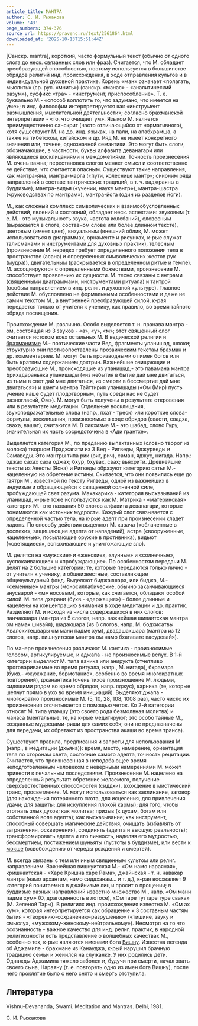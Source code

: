 ```yaml
---
article_title: МАНТРА
author: С. И. Рыжакова
volume: '43'
page_numbers: 374-376
source_url: https://pravenc.ru/text/2561864.html
downloaded_at: '2025-10-13T15:51:44Z'
---
```


[Санскр. mantra], короткий, часто формульный текст (обычно от одного слога до неск. связанных слов или фраз). Считается, что М. обладает преобразующей способностью, поэтому используется в большинстве обрядов религий инд. происхождения, в ходе отправления культов и в индивидуальной духовной практике. Корень «ман» означает «полагать, мыслить» (ср. рус. «мнить») (санскр. «манас» - «аналитический разум»), суффикс «тра» - «инструмент, приспособление». Т. е. буквально М.- «способ воплотить то, что задумано, что имеется на уме»; в инд. философии интерпретируется как «инструмент размышления, мыслительной деятельности»; согласно брахманской интерпретации - «то, что очищает ум». Языком М. является преимущественно санскрит (часто отличающийся от нормативного), хотя существуют М. на др. инд. языках, на пали, на апабхрамша, а также на тибетском, китайском и др. Ряд М. не имеет конкретного значения или, точнее, однозначной семантики. Это могут быть слоги, обозначающие, в частности, буквы алфавита деванагари или являющиеся восклицаниями и междометиями. Точность произнесения М. очень важна; перестановка слогов меняет смысл и соответственно ее действие, что считается опасным. Существуют такие направления, как мантра-яна, мантра-марга («пути, колеснице мантр»; синоним ряда направлений в составе тантрических традиций, в т. ч. ваджраяны в буддизме), мантра-видья («учении, науке мантр»), мантра-шастра («руководствах по мантрам»), мантра-йога (один из разделов йоги).

М., как сложный комплекс символических и взаимообусловленных действий, явлений и состояний, обладает неск. аспектами: звуковым (т. е. М.- это музыкальность звука, частота колебаний), словесным (выражается в слоге, составном слове или более длинном тексте), цветовым (имеет цвет), визуальным (внешний облик, М. может использоваться в диаграммах, орнаменте и рисунках, к-рые служат талисманами и инструментами для духовных практик), телесным (произнесение М. нередко требует определенного положения тела в пространстве (асана) и определенных символических жестов рук (мудра)), двигательным (раскрывается в определенном ритме и темпе). М. ассоциируются с определенными божествами, произнесение М. способствует проявлению их сущности. М. тесно связаны с янтрами (священными диаграммами, инструментами ритуала) и тантрой (особым направлением в инд. религ. и духовной культуре). Главное действие М. обусловлено не формальными особенностями и даже не самим текстом М., а внутренней преобразующей силой, к-рая передается только от учителя к ученику, как правило, во время тайного обряда посвящения.

Происхождение М. различно. Особо выделяется т. н. пранава мантра - ом, состоящая из 3 звуков - «а», «у», «м»; этот священный слог считается истоком всех остальных М. В ведической религии и [брахманизме](https://pravenc.ru/text/брахманизме.html) М.- поэтические части Вед, фрагменты упанишад, шлоки; структурно они противопоставлены прозаическим текстам брахман и др. комментариев. М. могут быть производными от имен богов или быть кратким содержанием доктрин. Важнейшие очищающие и преобразующие М., происходящие из упанишад,- это павамана мантра Брихадараньяка упанишады («из небытия в бытие дай мне двигаться, из тьмы в свет дай мне двигаться, из смерти в бессмертие дай мне двигаться») и шанти мантра Тайттирия упанишады («Ом (Мир) пусть учение наше будет плодотворным, путь среди нас не будет разногласий, Ом»). М. могут быть получены в результате откровения или в результате медитации. Отдельные восклицания, звукоподражательные слова (напр., пхат - треск) или короткие слова-формулы, восклицания, произносимые в ходе обрядов (свасти, свадха, сваха, вашат), считаются М. В сикхизме М.- это шабад, слово Гуру, значительная их часть сосредоточена в «Ади грантхе».

Выделяется категория М., по преданию выпахтанных (словно творог из молока) творцом Праджапати из 3 Вед - Ригведы, Яджурведы и Самаведы. Это мантры типа рик (риг, рич), саман, яджус, нигада. Напр.: оджах сахах саха оджах; бхур, бхувах, свах; вьяхрити. Древнейшие тексты из Авесты (Ясна) и Ригведы образуют категорию сатья М.- нацеленную на обретение истины. Считается, что они появились еще до гаятри М., известной по тексту Ригведы, одной из важнейших в индуизме и обращающейся к священной солнечной силе, пробуждающей свет разума. Махакарика - категория высказываний из упанишад, к-рые тоже используются как М. Матрика - «материнская» категория М.- это названия 50 слогов алфавита деванагари, которые понимаются как источник мудрости. Каждый слог связывается с определенной частью тела, на к-рые адепт при произнесении кладет ладонь. По способу действия выделяют М. кавача («облаченные в доспехи», защищающие адепта от нападений), астра («вооруженные, нацеленные», посылающие оружие в противника), видьют («светящиеся», вспыхивающие и уничтожающие зло).

М. делятся на «мужские» и «женские», «лунные» и «солнечные», «успокаивающие» и «пробуждающие». По особенностям передачи М. делят на 2 большие категории: те, которые передаются только лично - от учителя к ученику, и общеизвестные, составляющие общекультурный фонд. Выделяют биджакшара, или биджа, М.- «семенные» мантры (моносиллабические, обычно заканчивающиеся анусварой - «м» носовым), которые, как считается, обладают особой силой. М. типа дхарани (букв.- «держащие») - более длинные и нацелены на концентрацию внимания в ходе медитации и др. практик. Разделяют М. и исходя из числа содержащихся в них слогов: панчакшара (мантра из 5 слогов, напр. важнейшая шиваитская мантра ом намах шивайя), шадакшара (из 6 слогов, напр. М. бодхисатвы Авалокитешвары ом мани падме хум), двадашакшара (мантра из 12 слогов, напр. вишнуитская мантра ом намо бхагавате васудевайя).

По манере произнесения различают М. кантика - произносимые голосом, артикулируемые, и аджапа - не произносимые вслух. В 1-й категории выделяют М. типа вачика или анирукта (отчетливо проговариваемые во время ритуала, напр., М. нигада), бхрамара (букв.- «жужжание, бормотание», особенно во время многократных повторений), джанантика (очень тихое произношение М. людьми, сидящими рядом во время обрядов, напр. яджус), карника (те, которые шепчут прямо в ухо во время инициаций). Выделяют джапа - многократно произносимые М. (5, 10, 28, 108, 1008 раз), часто число их произнесения отсчитывается с помощью четок. Ко 2-й категории относят М. типа упамшу (это своего рода безмолвная молитва) и манаса (ментальные, те, на к-рые медитируют; это особо тайные М., созданные мудрецами-риши для самих себя; они не предназначены для передачи, их обретают из пространства акаши во время транса).

Существуют правила, предписания и запреты для использования М. (напр., в медитации (дхьяна)): время, место, намерение, ориентация тела по сторонам света, состояние самого адепта, точность рецитации. Считается, что произнесенная в неподобающее время неподготовленным человеком с неверными намерениями М. может привести к печальным последствиям. Произнесение М. нацелено на определенный результат: обретение желаемого, получение сверхъестественных способностей (сиддхи), вхождение в мистический транс, просветление. М. могут использоваться как заклинание, заговор (для нахождения потерянного скота, для исцеления, для привлечения удачи; для защиты; для искупления плохой кармы); для того, чтобы отогнать злых духов; как молитва; призыв (к духам, богам или собственной воле адепта); как высказывание; как инструмент, способный совершать магические действия, очищать (избавлять от загрязнения, осквернения), соединять (адепта и высшую реальность); трансформировать адепта и его личность, наделяя его мудростью, бессмертием, постижением шуньяты (пустоты в буддизме), или вести к [мокше](https://pravenc.ru/text/мокша.html) (освобождению от череды рождений и смертей).

М. всегда связаны с тем или иным священным культом или религ. направлением. Важнейшая вишнуитская М.- «Ом намо нараяная», кришнаитская - «Харе Кришна харе Рама», джайнская - т. н. навакар мантра (намо архантам, намо сиддханам… и т. д.), к-рая восхваляет 9 категорий почитаемых в джайнизме лиц и просит о прощении; в буддизме разных направлений известно множество М., напр. «Ом мани падме хум» (О, драгоценность в лотосе), «Ом таре туттаре туре сваха» (М. Зеленой Тары). В религиях инд. происхождения известна М. «Ом ах хум», которая интерпретируется как обращение к 3 составным частям бытия - «творению-сохранению-разрушению» («тишине, звуку и смыслу», «мужскому-женскому-нейтральному»). Несмотря на то что осознанность - важное качество для инд. религ. практик, в народной религиозности есть представление о волшебных качествах М., особенно тех, к-рые являются именами бога [Вишну](https://pravenc.ru/text/Вишну.html). Известна легенда об Аджамиле - брахмане из Канауджа, к-рый нарушил брачную традицию семьи и женился на служанке. У них родились дети. Однажды Аджамила тяжело заболел и, будучи при смерти, начал звать своего сына, Нараяну (т. е. повторять одно из имен бога Вишну), после чего проклятие было с него снято и смерть отступила.

## Литература

Vishnu-Devananda, Swami. Meditation and Mantras. Delhi, 1981.

С. И. Рыжакова
